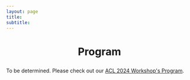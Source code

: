 ```yaml
---
layout: page
title: 
subtitle: 
---
```

<h1 style="text-align:center; margin-bottom:20pt; !important"> Program </h1>

To be determined. Please check out our <a href="https://nlp4climate.github.io/program/">ACL 2024 Workshop's Program</a>.
